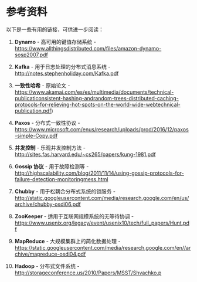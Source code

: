 # 参考资料  

以下是一些有用的链接，可供进一步阅读：  

1. **Dynamo** - 高可用的键值存储系统 -  
   https://www.allthingsdistributed.com/files/amazon-dynamo-sosp2007.pdf

2. **Kafka** - 用于日志处理的分布式消息系统 -  
   http://notes.stephenholiday.com/Kafka.pdf

3. **一致性哈希** - 原始论文 -  
   https://www.akamai.com/es/es/multimedia/documents/technical-publicaticonsistent-hashing-andrandom-trees-distributed-caching-protocols-for-relieving-hot-spots-on-the-world-wide-webtechnical-publication.pdf)  

4. **Paxos** - 分布式一致性协议 -  
   https://www.microsoft.com/enus/research/uploads/prod/2016/12/paxos-simple-Copy.pdf

5. **并发控制** - 乐观并发控制方法 -  
   http://sites.fas.harvard.edu/~cs265/papers/kung-1981.pdf

6. **Gossip 协议** - 用于故障检测等 -  
   http://highscalability.com/blog/2011/11/14/using-gossip-protocols-for-failure-detection-monitoringmess.html

7. **Chubby** - 用于松耦合分布式系统的锁服务 -  
   http://static.googleusercontent.com/media/research.google.com/en/us/archive/chubby-osdi06.pdf

8. **ZooKeeper** - 适用于互联网规模系统的无等待协调 -  
   https://www.usenix.org/legacy/event/usenix10/tech/full_papers/Hunt.pdf

9. **MapReduce** - 大规模集群上的简化数据处理 -  
   https://static.googleusercontent.com/media/research.google.com/en//archive/mapreduce-osdi04.pdf

10. **Hadoop** - 分布式文件系统 -  
   http://storageconference.us/2010/Papers/MSST/Shvachko.p
